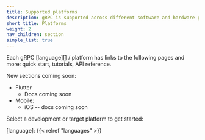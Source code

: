 ```yaml
---
title: Supported platforms
description: gRPC is supported across different software and hardware platforms.
short_title: Platforms
weight: 2
nav_children: section
simple_list: true
---
```


Each gRPC [language][] / platform has links to the following pages and more:
quick start, tutorials, API reference.

New sections coming soon:

- Flutter
  - Docs coming soon
- Mobile:
  - iOS -- docs coming soon

Select a development or target platform to get started:

[language]: {{< relref "languages" >}}
